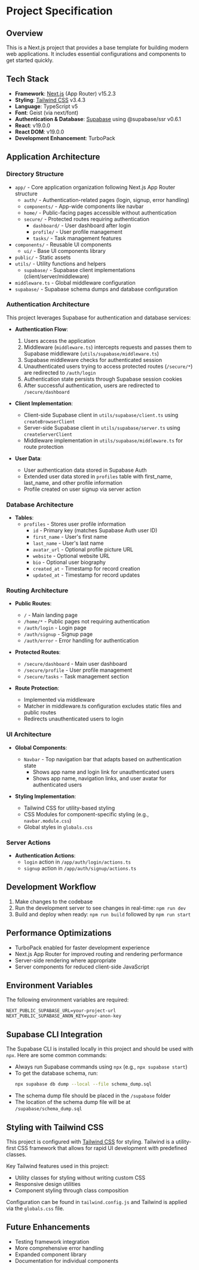 # Project Specification

## Overview
This is a Next.js project that provides a base template for building modern web applications. It includes essential configurations and components to get started quickly.

## Tech Stack
- **Framework**: [Next.js](https://nextjs.org/) (App Router) v15.2.3
- **Styling**: [Tailwind CSS](https://tailwindcss.com/) v3.4.3
- **Language**: TypeScript v5
- **Font**: Geist (via next/font)
- **Authentication & Database**: [Supabase](https://supabase.com/) using @supabase/ssr v0.6.1
- **React**: v19.0.0
- **React DOM**: v19.0.0
- **Development Enhancement**: TurboPack

## Application Architecture

### Directory Structure
- `app/` - Core application organization following Next.js App Router structure
  - `auth/` - Authentication-related pages (login, signup, error handling)
  - `components/` - App-wide components like navbar
  - `home/` - Public-facing pages accessible without authentication
  - `secure/` - Protected routes requiring authentication
    - `dashboard/` - User dashboard after login
    - `profile/` - User profile management
    - `tasks/` - Task management features
- `components/` - Reusable UI components
  - `ui/` - Base UI components library
- `public/` - Static assets
- `utils/` - Utility functions and helpers
  - `supabase/` - Supabase client implementations (client/server/middleware)
- `middleware.ts` - Global middleware configuration
- `supabase/` - Supabase schema dumps and database configuration

### Authentication Architecture
This project leverages Supabase for authentication and database services:

- **Authentication Flow**:
  1. Users access the application
  2. Middleware (`middleware.ts`) intercepts requests and passes them to Supabase middleware (`utils/supabase/middleware.ts`)
  3. Supabase middleware checks for authenticated session
  4. Unauthenticated users trying to access protected routes (`/secure/*`) are redirected to `/auth/login`
  5. Authentication state persists through Supabase session cookies
  6. After successful authentication, users are redirected to `/secure/dashboard`

- **Client Implementation**:
  - Client-side Supabase client in `utils/supabase/client.ts` using `createBrowserClient`
  - Server-side Supabase client in `utils/supabase/server.ts` using `createServerClient`
  - Middleware implementation in `utils/supabase/middleware.ts` for route protection

- **User Data**:
  - User authentication data stored in Supabase Auth
  - Extended user data stored in `profiles` table with first_name, last_name, and other profile information
  - Profile created on user signup via server action

### Database Architecture

- **Tables**:
  - `profiles` - Stores user profile information
    - `id` - Primary key (matches Supabase Auth user ID)
    - `first_name` - User's first name
    - `last_name` - User's last name
    - `avatar_url` - Optional profile picture URL
    - `website` - Optional website URL
    - `bio` - Optional user biography
    - `created_at` - Timestamp for record creation
    - `updated_at` - Timestamp for record updates

### Routing Architecture

- **Public Routes**:
  - `/` - Main landing page
  - `/home/*` - Public pages not requiring authentication
  - `/auth/login` - Login page
  - `/auth/signup` - Signup page
  - `/auth/error` - Error handling for authentication

- **Protected Routes**:
  - `/secure/dashboard` - Main user dashboard
  - `/secure/profile` - User profile management
  - `/secure/tasks` - Task management section

- **Route Protection**:
  - Implemented via middleware
  - Matcher in middleware.ts configuration excludes static files and public routes
  - Redirects unauthenticated users to login

### UI Architecture

- **Global Components**:
  - `Navbar` - Top navigation bar that adapts based on authentication state
    - Shows app name and login link for unauthenticated users
    - Shows app name, navigation links, and user avatar for authenticated users

- **Styling Implementation**:
  - Tailwind CSS for utility-based styling
  - CSS Modules for component-specific styling (e.g., `navbar.module.css`)
  - Global styles in `globals.css`

### Server Actions

- **Authentication Actions**:
  - `login` action in `/app/auth/login/actions.ts`
  - `signup` action in `/app/auth/signup/actions.ts`

## Development Workflow
1. Make changes to the codebase
2. Run the development server to see changes in real-time: `npm run dev`
3. Build and deploy when ready: `npm run build` followed by `npm run start`

## Performance Optimizations
- TurboPack enabled for faster development experience
- Next.js App Router for improved routing and rendering performance
- Server-side rendering where appropriate
- Server components for reduced client-side JavaScript

## Environment Variables
The following environment variables are required:
```
NEXT_PUBLIC_SUPABASE_URL=your-project-url
NEXT_PUBLIC_SUPABASE_ANON_KEY=your-anon-key
```

## Supabase CLI Integration
The Supabase CLI is installed locally in this project and should be used with `npx`. Here are some common commands:

* Always run Supabase commands using `npx` (e.g., `npx supabase start`)
* To get the database schema, run:
  ```bash
  npx supabase db dump --local --file schema_dump.sql
  ```
* The schema dump file should be placed in the `/supabase` folder
* The location of the schema dump file will be at `/supabase/schema_dump.sql`

## Styling with Tailwind CSS
This project is configured with [Tailwind CSS](https://tailwindcss.com) for styling. Tailwind is a utility-first CSS framework that allows for rapid UI development with predefined classes.

Key Tailwind features used in this project:
- Utility classes for styling without writing custom CSS
- Responsive design utilities
- Component styling through class composition

Configuration can be found in `tailwind.config.js` and Tailwind is applied via the `globals.css` file.

## Future Enhancements
- Testing framework integration
- More comprehensive error handling
- Expanded component library
- Documentation for individual components
